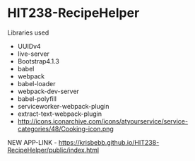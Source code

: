 # HIT238-RecipeHelper

Libraries used
- UUIDv4
- live-server
- Bootstrap4.1.3 
- babel
- webpack
- babel-loader
- webpack-dev-server
- babel-polyfill
- serviceworker-webpack-plugin
- extract-text-webpack-plugin
- http://icons.iconarchive.com/icons/atyourservice/service-categories/48/Cooking-icon.png

NEW APP-LINK - https://krisbebb.github.io/HIT238-RecipeHelper/public/index.html

